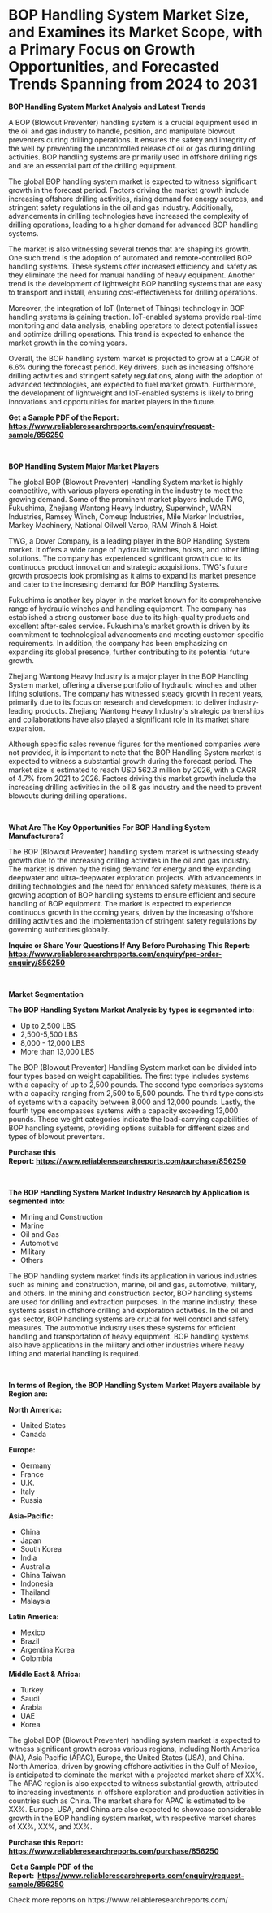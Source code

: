 <p><h1>BOP Handling System Market Size, and Examines its Market Scope, with a Primary Focus on Growth Opportunities, and Forecasted Trends Spanning from 2024 to 2031</h1></p><p><strong>BOP Handling System Market Analysis and Latest Trends</strong></p>
<p><p>A BOP (Blowout Preventer) handling system is a crucial equipment used in the oil and gas industry to handle, position, and manipulate blowout preventers during drilling operations. It ensures the safety and integrity of the well by preventing the uncontrolled release of oil or gas during drilling activities. BOP handling systems are primarily used in offshore drilling rigs and are an essential part of the drilling equipment.</p><p>The global BOP handling system market is expected to witness significant growth in the forecast period. Factors driving the market growth include increasing offshore drilling activities, rising demand for energy sources, and stringent safety regulations in the oil and gas industry. Additionally, advancements in drilling technologies have increased the complexity of drilling operations, leading to a higher demand for advanced BOP handling systems.</p><p>The market is also witnessing several trends that are shaping its growth. One such trend is the adoption of automated and remote-controlled BOP handling systems. These systems offer increased efficiency and safety as they eliminate the need for manual handling of heavy equipment. Another trend is the development of lightweight BOP handling systems that are easy to transport and install, ensuring cost-effectiveness for drilling operations.</p><p>Moreover, the integration of IoT (Internet of Things) technology in BOP handling systems is gaining traction. IoT-enabled systems provide real-time monitoring and data analysis, enabling operators to detect potential issues and optimize drilling operations. This trend is expected to enhance the market growth in the coming years.</p><p>Overall, the BOP handling system market is projected to grow at a CAGR of 6.6% during the forecast period. Key drivers, such as increasing offshore drilling activities and stringent safety regulations, along with the adoption of advanced technologies, are expected to fuel market growth. Furthermore, the development of lightweight and IoT-enabled systems is likely to bring innovations and opportunities for market players in the future.</p></p>
<p><strong>Get a Sample PDF of the Report:&nbsp; <a href="https://www.reliableresearchreports.com/enquiry/request-sample/856250">https://www.reliableresearchreports.com/enquiry/request-sample/856250</a></strong></p>
<p>&nbsp;</p>
<p><strong>BOP Handling System Major Market Players</strong></p>
<p><p>The global BOP (Blowout Preventer) Handling System market is highly competitive, with various players operating in the industry to meet the growing demand. Some of the prominent market players include TWG, Fukushima, Zhejiang Wantong Heavy Industry, Superwinch, WARN Industries, Ramsey Winch, Comeup Industries, Mile Marker Industries, Markey Machinery, National Oilwell Varco, RAM Winch & Hoist.</p><p>TWG, a Dover Company, is a leading player in the BOP Handling System market. It offers a wide range of hydraulic winches, hoists, and other lifting solutions. The company has experienced significant growth due to its continuous product innovation and strategic acquisitions. TWG's future growth prospects look promising as it aims to expand its market presence and cater to the increasing demand for BOP Handling Systems.</p><p>Fukushima is another key player in the market known for its comprehensive range of hydraulic winches and handling equipment. The company has established a strong customer base due to its high-quality products and excellent after-sales service. Fukushima's market growth is driven by its commitment to technological advancements and meeting customer-specific requirements. In addition, the company has been emphasizing on expanding its global presence, further contributing to its potential future growth.</p><p>Zhejiang Wantong Heavy Industry is a major player in the BOP Handling System market, offering a diverse portfolio of hydraulic winches and other lifting solutions. The company has witnessed steady growth in recent years, primarily due to its focus on research and development to deliver industry-leading products. Zhejiang Wantong Heavy Industry's strategic partnerships and collaborations have also played a significant role in its market share expansion.</p><p>Although specific sales revenue figures for the mentioned companies were not provided, it is important to note that the BOP Handling System market is expected to witness a substantial growth during the forecast period. The market size is estimated to reach USD 562.3 million by 2026, with a CAGR of 4.7% from 2021 to 2026. Factors driving this market growth include the increasing drilling activities in the oil & gas industry and the need to prevent blowouts during drilling operations.</p></p>
<p>&nbsp;</p>
<p><strong>What Are The Key Opportunities For BOP Handling System Manufacturers?</strong></p>
<p><p>The BOP (Blowout Preventer) handling system market is witnessing steady growth due to the increasing drilling activities in the oil and gas industry. The market is driven by the rising demand for energy and the expanding deepwater and ultra-deepwater exploration projects. With advancements in drilling technologies and the need for enhanced safety measures, there is a growing adoption of BOP handling systems to ensure efficient and secure handling of BOP equipment. The market is expected to experience continuous growth in the coming years, driven by the increasing offshore drilling activities and the implementation of stringent safety regulations by governing authorities globally.</p></p>
<p><strong>Inquire or Share Your Questions If Any Before Purchasing This Report: <a href="https://www.reliableresearchreports.com/enquiry/pre-order-enquiry/856250">https://www.reliableresearchreports.com/enquiry/pre-order-enquiry/856250</a></strong></p>
<p>&nbsp;</p>
<p><strong>Market Segmentation</strong></p>
<p><strong>The BOP Handling System Market Analysis by types is segmented into:</strong></p>
<p><ul><li>Up to 2,500 LBS</li><li>2,500-5,500 LBS</li><li>8,000 - 12,000 LBS</li><li>More than 13,000 LBS</li></ul></p>
<p><p>The BOP (Blowout Preventer) Handling System market can be divided into four types based on weight capabilities. The first type includes systems with a capacity of up to 2,500 pounds. The second type comprises systems with a capacity ranging from 2,500 to 5,500 pounds. The third type consists of systems with a capacity between 8,000 and 12,000 pounds. Lastly, the fourth type encompasses systems with a capacity exceeding 13,000 pounds. These weight categories indicate the load-carrying capabilities of BOP handling systems, providing options suitable for different sizes and types of blowout preventers.</p></p>
<p><strong>Purchase this Report:&nbsp;<a href="https://www.reliableresearchreports.com/purchase/856250">https://www.reliableresearchreports.com/purchase/856250</a></strong></p>
<p>&nbsp;</p>
<p><strong>The BOP Handling System Market Industry Research by Application is segmented into:</strong></p>
<p><ul><li>Mining and Construction</li><li>Marine</li><li>Oil and Gas</li><li>Automotive</li><li>Military</li><li>Others</li></ul></p>
<p><p>The BOP handling system market finds its application in various industries such as mining and construction, marine, oil and gas, automotive, military, and others. In the mining and construction sector, BOP handling systems are used for drilling and extraction purposes. In the marine industry, these systems assist in offshore drilling and exploration activities. In the oil and gas sector, BOP handling systems are crucial for well control and safety measures. The automotive industry uses these systems for efficient handling and transportation of heavy equipment. BOP handling systems also have applications in the military and other industries where heavy lifting and material handling is required.</p></p>
<p>&nbsp;</p>
<p><strong>In terms of Region, the BOP Handling System Market Players available by Region are:</strong></p>
<p>
    <p> <strong> North America: </strong>
        <ul>
            <li>United States</li>
            <li>Canada</li>
        </ul>
        </p> 
    <p> <strong> Europe: </strong>
        <ul>
            <li>Germany</li>
            <li>France</li>
            <li>U.K.</li>
            <li>Italy</li>
            <li>Russia</li>
        </ul>
        </p> 
    <p> <strong> Asia-Pacific: </strong>
        <ul>
            <li>China</li>
            <li>Japan</li>
            <li>South Korea</li>
            <li>India</li>
            <li>Australia</li>
            <li>China Taiwan</li>
            <li>Indonesia</li>
            <li>Thailand</li>
            <li>Malaysia</li>
        </ul>
        </p> 
    <p> <strong> Latin America: </strong>
        <ul>
            <li>Mexico</li>
            <li>Brazil</li>
            <li>Argentina Korea</li>
            <li>Colombia</li>
        </ul>
        </p> 
    <p> <strong> Middle East & Africa: </strong>
        <ul>
            <li>Turkey</li>
            <li>Saudi</li>
            <li>Arabia</li>
            <li>UAE</li>
            <li>Korea</li>
        </ul>
    </p>
    </p>
<p><p>The global BOP (Blowout Preventer) handling system market is expected to witness significant growth across various regions, including North America (NA), Asia Pacific (APAC), Europe, the United States (USA), and China. North America, driven by growing offshore activities in the Gulf of Mexico, is anticipated to dominate the market with a projected market share of XX%. The APAC region is also expected to witness substantial growth, attributed to increasing investments in offshore exploration and production activities in countries such as China. The market share for APAC is estimated to be XX%. Europe, USA, and China are also expected to showcase considerable growth in the BOP handling system market, with respective market shares of XX%, XX%, and XX%.</p></p>
<p><strong>Purchase this Report: <a href="https://www.reliableresearchreports.com/purchase/856250">https://www.reliableresearchreports.com/purchase/856250</a></strong></p>
<p>&nbsp;<strong>Get a Sample PDF of the Report:&nbsp;&nbsp;<a href="https://www.reliableresearchreports.com/enquiry/request-sample/856250">https://www.reliableresearchreports.com/enquiry/request-sample/856250</a></strong></p>
<p><strong></strong></p>
<p>Check more reports on https://www.reliableresearchreports.com/</p>
